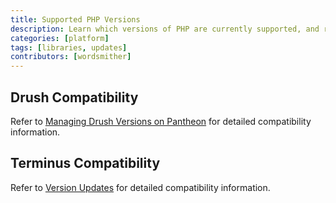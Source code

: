 ```yaml
---
title: Supported PHP Versions
description: Learn which versions of PHP are currently supported, and review potential compatibility issues.
categories: [platform]
tags: [libraries, updates]
contributors: [wordsmither]
---
```


<Partial file="_php-versions.md" />

## Drush Compatibility

Refer to [Managing Drush Versions on Pantheon](/drush-versions) for detailed compatibility information.

## Terminus Compatibility

Refer to [Version Updates](/terminus/updates#php-version-compatibility-matrix) for detailed compatibility information.